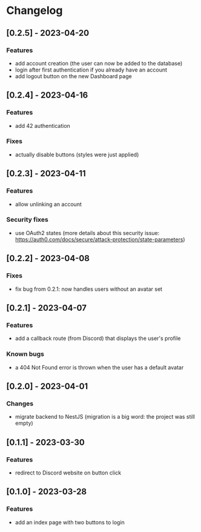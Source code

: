 # Changelog

## [0.2.5] - 2023-04-20

### Features

- add account creation (the user can now be added to the database)
- login after first authentication if you already have an account
- add logout button on the new Dashboard page

## [0.2.4] - 2023-04-16

### Features

- add 42 authentication

### Fixes

- actually disable buttons (styles were just applied)

## [0.2.3] - 2023-04-11

### Features

- allow unlinking an account

### Security fixes

- use OAuth2 states (more details about this security issue: https://auth0.com/docs/secure/attack-protection/state-parameters)

## [0.2.2] - 2023-04-08

### Fixes

- fix bug from 0.2.1: now handles users without an avatar set

## [0.2.1] - 2023-04-07

### Features

- add a callback route (from Discord) that displays the user's profile

### Known bugs

- a 404 Not Found error is thrown when the user has a default avatar

## [0.2.0] - 2023-04-01

### Changes

- migrate backend to NestJS (migration is a big word: the project was still empty)

## [0.1.1] - 2023-03-30

### Features

- redirect to Discord website on button click

## [0.1.0] - 2023-03-28

### Features

- add an index page with two buttons to login

